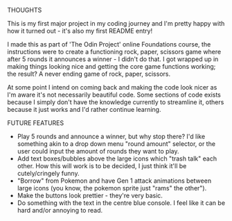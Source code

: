 THOUGHTS

This is my first major project in my coding journey and I'm pretty happy with how it turned out - it's also my first README entry!

I made this as part of 'The Odin Project' online Foundations course, the instructions were to create a functioning rock, paper, scissors game where after 5 rounds it announces a winner - I didn't do that. I got wrapped up in making things looking nice and getting the core game functions working; the result? A never ending game of rock, paper, scissors. 

At some point I intend on coming back and making the code look nicer as I'm aware it's not necessarily beautiful code. Some sections of code exists because I simply don't have the knowledge currently to streamline it, others because it just works and I'd rather continue learning.

FUTURE FEATURES
- Play 5 rounds and announce a winner, but why stop there? I'd like something akin to a drop down menu "round amount" selector, or the user could input the amount of rounds they want to play.
- Add text boxes/bubbles above the large icons which "trash talk" each other. How this will work is to be decided, I just think it'll be cutely/cringely funny.
- "Borrow" from Pokemon and have Gen 1 attack animations between large icons (you know, the pokemon sprite just "rams" the other").
- Make the buttons look prettier - they're very basic. 
- Do something with the text in the centre blue console. I feel like it can be hard and/or annoying to read.
